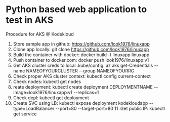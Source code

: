 # Python based web application to test in AKS

Procedure for AKS @ Kodekloud

1. Store sample app in github: https://github.com/look1976/linuxapp
2. Clone app locally: git clone https://github.com/look1976/linuxapp
3. Build the container with docker: docker build -t linuxapp linuxapp
4. Push container to docker.com: docker push look1976/linuxapp:v1
5. Get AKS cluster creds to local .kube/config: az aks get-Credentials --name NAMEOFYOURCLUSTER --group NAMEOFYOURRG
6. Check proper AKS cluster context: kubectl config current-context
7. Check nodes: kubectl get nodes
8. reate deployment: kubectl create deployment DEPLOYMENTNAME --image=look1976/linuxapp:v1 --replicas=1
9. Check depl: kubectl get deployment
10. Create SVC using LB: kubectl expose deployment kodekloudapp --type=LoadBalancer --port=80 --target-port=80
11 .Get public IP: kubectl get service
